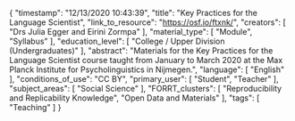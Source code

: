 {
    "timestamp": "12/13/2020 10:43:39",
    "title": "Key Practices for the Language Scientist",
    "link_to_resource": "https://osf.io/ftxnk/",
    "creators": [
        "Drs Julia Egger and Eirini Zormpa"
    ],
    "material_type": [
        "Module",
        "Syllabus"
    ],
    "education_level": [
        "College / Upper Division (Undergraduates)"
    ],
    "abstract": "Materials for the Key Practices for the Language Scientist course taught from January to March 2020 at the Max Planck Institute for Psycholinguistics in Nijmegen.",
    "language": [
        "English"
    ],
    "conditions_of_use": "CC BY",
    "primary_user": [
        "Student",
        "Teacher"
    ],
    "subject_areas": [
        "Social Science"
    ],
    "FORRT_clusters": [
        "Reproducibility and Replicability Knowledge",
        "Open Data and Materials"
    ],
    "tags": [
        "Teaching"
    ]
}